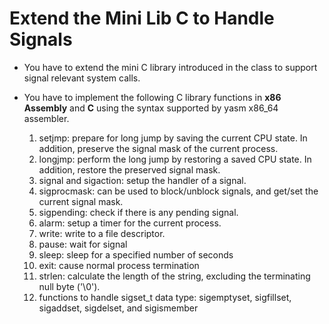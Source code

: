 # Extend the Mini Lib C to Handle Signals

- You have to extend the mini C library introduced in the class to support signal relevant system calls. 
- You have to implement the following C library functions in **x86 Assembly** and **C** using the syntax supported by yasm x86_64 assembler.

  1. setjmp: prepare for long jump by saving the current CPU state. In addition, preserve the signal mask of the current process.
  2. longjmp: perform the long jump by restoring a saved CPU state. In addition, restore the preserved signal mask.
  3. signal and sigaction: setup the handler of a signal.
  4. sigprocmask: can be used to block/unblock signals, and get/set the current signal mask.
  5. sigpending: check if there is any pending signal.
  6. alarm: setup a timer for the current process.
  7. write: write to a file descriptor.
  8. pause: wait for signal
  9. sleep: sleep for a specified number of seconds
  10. exit: cause normal process termination
  11. strlen: calculate the length of the string, excluding the terminating null byte ('\0').
  12. functions to handle sigset_t data type: sigemptyset, sigfillset, sigaddset, sigdelset, and sigismember
